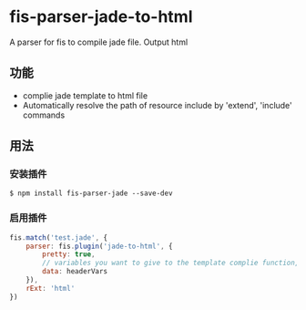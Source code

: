 fis-parser-jade-to-html
===============

A parser for fis to compile jade file.
Output html

## 功能

 - complie jade template to html file
 - Automatically resolve the path of resource include by 'extend', 'include' commands

## 用法

### 安装插件

    $ npm install fis-parser-jade --save-dev

### 启用插件

```javascript
fis.match('test.jade', {
	parser: fis.plugin('jade-to-html', {
		pretty: true,
		// variables you want to give to the template complie function, JSON Format.
		data: headerVars
	}),
	rExt: 'html'
})
```